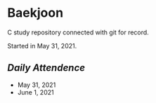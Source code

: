 # Baekjoon
C study repository connected with git for record.

Started in May 31, 2021.

## _**Daily Attendence**_
- May 31, 2021
- June 1, 2021

